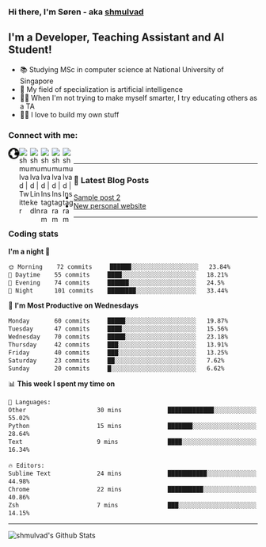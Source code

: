 ### Hi there, I'm Søren - aka [shmulvad][website]

## I'm a Developer, Teaching Assistant and AI Student!
- 📚 Studying MSc in computer science at National University of Singapore
- 🧠 My field of specialization is artificial intelligence
- 👨‍🏫 When I'm not trying to make myself smarter, I try educating others as a TA
- 👨‍💻 I love to build my own stuff

### Connect with me:

[<img align="left" alt="shmulvad.com" width="22px" src="https://raw.githubusercontent.com/iconic/open-iconic/master/svg/globe.svg" />][website]

[<img align="left" alt="shmulvad | Twitter" width="22px" src="https://cdn.jsdelivr.net/npm/simple-icons@v3/icons/twitter.svg" />][twitter]

[<img align="left" alt="shmulvad | LinkedIn" width="22px" src="https://cdn.jsdelivr.net/npm/simple-icons@v3/icons/linkedin.svg" />][linkedin]

[<img align="left" alt="shmulvad | Instagram" width="22px" src="https://cdn.jsdelivr.net/npm/simple-icons@v3/icons/instagram.svg" />][instagram]

[<img align="left" alt="shmulvad | Instagram" width="22px" src="https://cdn.jsdelivr.net/npm/simple-icons@v3/icons/stackoverflow.svg" />][stackOverflow]

[<img align="left" alt="shmulvad | Instagram" width="22px" src="https://cdn.jsdelivr.net/npm/simple-icons@v3/icons/gmail.svg" />][mail]

<br />

---

### 📕 Latest Blog Posts
<!-- BLOG-POST-LIST:START -->
- [Sample post 2](https://shmulvad.com/blog/sample2)
- [New personal website](https://shmulvad.com/blog/new-personal)
<!-- BLOG-POST-LIST:END -->

---

### Coding stats
<!--START_SECTION:waka-->
**I'm a night 🦉** 

```text
🌞 Morning    72 commits     ██████░░░░░░░░░░░░░░░░░░░   23.84% 
🌆 Daytime    55 commits     ████░░░░░░░░░░░░░░░░░░░░░   18.21% 
🌃 Evening    74 commits     ██████░░░░░░░░░░░░░░░░░░░   24.5% 
🌙 Night      101 commits    ████████░░░░░░░░░░░░░░░░░   33.44%

```
📅 **I'm Most Productive on Wednesdays** 

```text
Monday       60 commits     █████░░░░░░░░░░░░░░░░░░░░   19.87% 
Tuesday      47 commits     ████░░░░░░░░░░░░░░░░░░░░░   15.56% 
Wednesday    70 commits     █████░░░░░░░░░░░░░░░░░░░░   23.18% 
Thursday     42 commits     ███░░░░░░░░░░░░░░░░░░░░░░   13.91% 
Friday       40 commits     ███░░░░░░░░░░░░░░░░░░░░░░   13.25% 
Saturday     23 commits     ██░░░░░░░░░░░░░░░░░░░░░░░   7.62% 
Sunday       20 commits     █░░░░░░░░░░░░░░░░░░░░░░░░   6.62%

```


📊 **This week I spent my time on** 

```text
💬 Languages: 
Other                    30 mins             █████████████░░░░░░░░░░░░   55.02% 
Python                   15 mins             ███████░░░░░░░░░░░░░░░░░░   28.64% 
Text                     9 mins              ████░░░░░░░░░░░░░░░░░░░░░   16.34%

🔥 Editors: 
Sublime Text             24 mins             ███████████░░░░░░░░░░░░░░   44.98% 
Chrome                   22 mins             ██████████░░░░░░░░░░░░░░░   40.86% 
Zsh                      7 mins              ███░░░░░░░░░░░░░░░░░░░░░░   14.15%

```


<!--END_SECTION:waka-->

---

<img align="left" alt="shmulvad's Github Stats" src="https://github-readme-stats.vercel.app/api?username=shmulvad&show_icons=true&hide_border=true" />




[website]: https://shmulvad.com
[twitter]: https://twitter.com/shmulvad
[linkedin]: https://linkedin.com/in/shmulvad
[instagram]: https://instagram.com/shmulvad
[stackOverflow]: https://stackoverflow.com/users/9248793/shmulvad
[mail]: mailto:shmulvad@gmail.com
